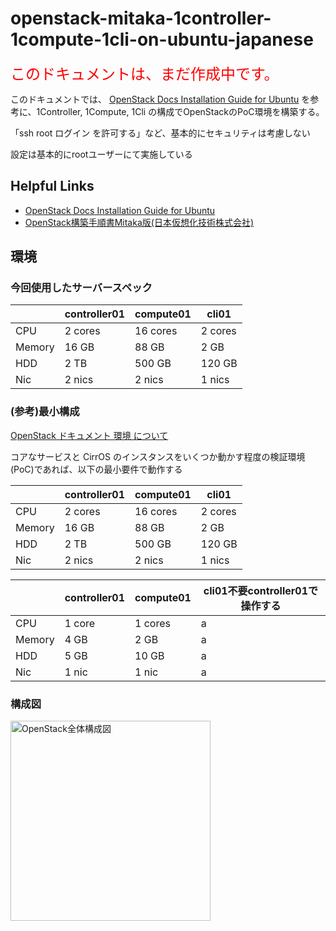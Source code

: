 # openstack-mitaka-1controller-1compute-1cli-on-ubuntu-japanese

<font size="5" color="#ff0000">このドキュメントは、まだ作成中です。</font>
<br>

このドキュメントでは、
[OpenStack Docs Installation Guide for Ubuntu](http://docs.openstack.org/mitaka/ja/install-guide-ubuntu/) を参考に、1Controller, 1Compute, 1Cli の構成でOpenStackのPoC環境を構築する。

「ssh root ログイン を許可する」など、基本的にセキュリティは考慮しない

設定は基本的にrootユーザーにて実施している


## Helpful Links

- [OpenStack Docs Installation Guide for Ubuntu](http://docs.openstack.org/mitaka/ja/install-guide-ubuntu/)
- [OpenStack構築手順書Mitaka版(日本仮想化技術株式会社)](http://www.slideshare.net/VirtualTech-JP/openstackmitaka)

## 環境

### 今回使用したサーバースペック

|   |controller01|compute01|cli01|
|---|---|---|---|
|CPU|2 cores|16 cores|2 cores|
|Memory|16 GB|88 GB|2 GB|
|HDD|2 TB|500 GB|120 GB|
|Nic|2 nics|2 nics|1 nics|

### (参考)最小構成

[OpenStack ドキュメント 環境 について](http://docs.openstack.org/mitaka/ja/install-guide-ubuntu/environment.html)

コアなサービスと CirrOS のインスタンスをいくつか動かす程度の検証環境(PoC)であれば、以下の最小要件で動作する

|   |controller01|compute01|cli01|
|---|---|---|---|
|CPU|2 cores|16 cores|2 cores|
|Memory|16 GB|88 GB|2 GB|
|HDD|2 TB|500 GB|120 GB|
|Nic|2 nics|2 nics|1 nics|


 |   |controller01|compute01|cli01不要controller01で操作する|
 |---|---|---|---|
 |CPU|1 core|1 cores|a|
 |Memory|4 GB|2 GB|a|
 |HDD|5 GB|10 GB|a|
 |Nic|1 nic|1 nic|a|


### 構成図

<img src="https://github.com/Soichiro75/openstack-mitaka-1controller-1compute-1cli-on-ubuntu-japanese/blob/master/images/xxxxxxxxx.png" width="320px" title="OpenStack全体構成図">
